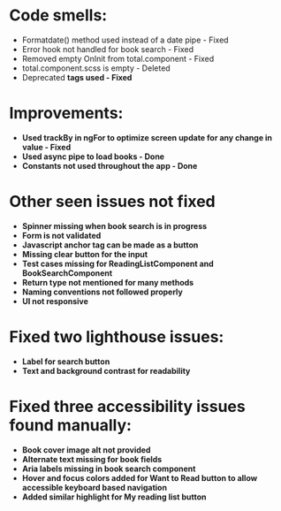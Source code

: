 # Code smells:
- Formatdate() method used instead of a date pipe - Fixed
- Error hook not handled for book search - Fixed
- Removed empty OnInit from total.component - Fixed
- total.component.scss is empty - Deleted
- Deprecated <strong> tags used - Fixed

# Improvements:
- Used trackBy in ngFor to optimize screen update for any change in value - Fixed
- Used async pipe to load books - Done
- Constants not used throughout the app - Done

# Other seen issues not fixed
- Spinner missing when book search is in progress
- Form is not validated
- Javascript anchor tag can be made as a button
- Missing clear button for the input
- Test cases missing for ReadingListComponent and BookSearchComponent
- Return type not mentioned for many methods
- Naming conventions not followed properly
- UI not responsive

# Fixed two lighthouse issues:
- Label for search button
- Text and background contrast for readability

# Fixed three accessibility issues found manually:
- Book cover image alt not provided
- Alternate text missing for book fields
- Aria labels missing in book search component
- Hover and focus colors added for Want to Read button to allow accessible keyboard based navigation
- Added similar highlight for My reading list button